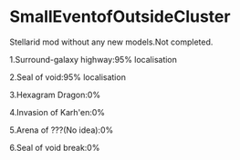 # SmallEventofOutsideCluster
Stellarid mod without any new models.Not completed.

1.Surround-galaxy highway:95% localisation

2.Seal of void:95% localisation

3.Hexagram Dragon:0%

4.Invasion of Karh'en:0%

5.Arena of ???(No idea):0%

6.Seal of void break:0%
